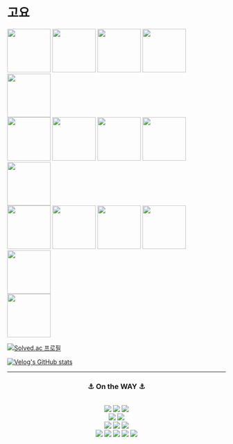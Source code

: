 # 고요
<div style="display:flex;">
</div>
<a href="https://www.credly.com/badges/3890c41c-325d-4867-b9e1-c40123e6877d/public_url"><img width="100" height="100" src="https://github.com/sawa1989/CodingTest/assets/97671354/c4f303bd-3251-48d1-a72d-c456b4d4a693"/></a>
 <a href="https://www.credly.com/badges/37a06e8d-c016-4f53-af9a-f2bb9ed3e154/public_url"><img width="100" height="100" src="https://user-images.githubusercontent.com/97671354/200174783-3a18c10b-34c0-4725-a196-16194063fcda.png"/></a>
<a href="https://www.credly.com/badges/85aa9b7b-f2ec-4129-8fcc-3859a79eaf20/public_url"><img width="100" height="100" src="https://user-images.githubusercontent.com/97671354/200175149-1429c126-4c46-440d-b1a8-ae9ef943c7b0.png"/></a>
<a href="https://www.credly.com/badges/384d497b-9b58-4892-9394-11ac8fac2c9b/public_url"><img width="100" height="100" src="https://user-images.githubusercontent.com/97671354/208661798-3b81b2c7-0053-4cc6-9d34-07d63cf0fad4.png"/></a>
<a href="https://www.credly.com/badges/867a0459-4531-4dce-b2d1-11fb02293c49/public_url"><img width="100" height="100" src="https://user-images.githubusercontent.com/97671354/243282964-fd270080-740f-408d-8064-e10e8fa46033.png"/></a>
<br>
<a href="https://www.credly.com/badges/6586cbb4-0fd6-4d06-a901-3c667bfadf7c/public_url"><img width="100" height="100" src="https://user-images.githubusercontent.com/97671354/200175239-518a7b45-28bd-49f5-baef-138709e0bcf9.png"/></a>
<a href="https://www.credly.com/badges/04e6673c-6660-4c5b-86b2-7955d40f06f3/public_url"><img width="100" height="100" src="https://user-images.githubusercontent.com/97671354/238102334-f24f3b85-d1fc-466f-8767-952be029bad2.png"/></a>
<a href="https://www.credly.com/badges/bae985f9-135a-4d3f-bfd3-e5f7f8835551/public_url"><img width="100" height="100" src="https://user-images.githubusercontent.com/97671354/259071297-c1749b2c-f79c-4761-b2b4-ccc9aebf19ad.png"/></a>
<a href="https://www.credly.com/badges/41ae77c0-8935-47f1-81db-0df49e0a2a36/public_url"><img width="100" height="100" src="https://user-images.githubusercontent.com/97671354/270610787-f28d7f13-0187-4899-8caf-7c6f932faead.png"/></a>
<a href="https://www.credly.com/badges/15346908-cbde-416c-9831-66c452d46818/public_url"><img width="100" height="100" src="https://user-images.githubusercontent.com/97671354/279666484-b26ae1b9-71bd-4d2e-902f-3d9777f83dc9.png"/></a>
<br>
<a href="https://www.credly.com/badges/5cf3eb87-d974-475e-859a-70ec3376320b/public_url"><img width="100" height="100" src="https://github.com/sawa1989/CodingTest/assets/97671354/4316c665-8a70-4d87-854d-f42361a96dad"/></a>
<a href="https://www.credly.com/badges/76d64ccd-088e-4c53-9ea6-2dd3543eede0/public_url"><img width="100" height="100" src="https://github.com/sawa1989/CodingTest/assets/97671354/499ce3a7-c75d-432b-b9e2-f58b290a90f7"/></a>
<a href="https://www.credly.com/badges/09dfd5a0-fb03-48bb-962b-80631182ebdb/public_url"><img width="100" height="100" src="https://github.com/sawa1989/CodingTest/assets/97671354/6ec4b197-e0ab-4a05-855f-a91745287f96"/></a>
<a href="https://www.credly.com/badges/53b73669-ffa0-45b9-9d0c-530769d21d18/public_url"><img width="100" height="100" src="https://github.com/sawa1989/CodingTest/assets/97671354/107c9417-daf2-4e9d-a641-7455c6682e60"/></a>
<a href="https://www.credly.com/badges/ebb73fc6-99e8-4026-b88b-66670a19dca4/public_url"><img width="100" height="100" src="https://github.com/sawa1989/CodingTest/assets/97671354/9ad9009c-e75e-4940-a46b-1b722ccc9d28"/></a>
<br>
<a href="https://www.credly.com/badges/710b63ad-8ad3-4092-a49c-eeabd64fca4e/public_url"><img width="100" height="100" src="https://github.com/sawa1989/languages/assets/97671354/d4d1210d-b3d3-4cd9-aff4-a1ee6c0213c0"/></a>
<br>

[![Solved.ac
프로필](http://mazassumnida.wtf/api/mini/generate_badge?boj=noryoah1975)](https://solved.ac/noryoah1975)

 [![Velog's GitHub stats](https://velog-readme-stats.vercel.app/api?name=sawa1989)](https://velog.io/@sawa1989)

<hr>
<h3 align="center"><b> ⚓ On the WAY ⚓ </b></h3>
<div align=center float="left"> 
  <br>
  <img src="https://img.shields.io/badge/java-007396?style=for-the-badge&logo=java&logoColor=white">
  <img src="https://img.shields.io/badge/python-3776AB?style=for-the-badge&logo=python&logoColor=white">
  <img src="https://img.shields.io/badge/Go-00ADD8?style=for-the-badge&logo=Go&logoColor=white">
      <br>
   <img src="https://img.shields.io/badge/linux-FCC624?style=for-the-badge&logo=linux&logoColor=black">
   <img src="https://img.shields.io/badge/amazonaws-232F3E?style=for-the-badge&logo=amazonaws&logoColor=white">
  <br>
  <img src="https://img.shields.io/badge/Amazon EKS-FF9900?style=for-the-badge&logo=Amazon EKS&logoColor=white">
  <img src="https://img.shields.io/badge/Kubernetes-326CE5?style=for-the-badge&logo=Kubernetes&logoColor=white">
<img src="https://img.shields.io/badge/Terraform-7B42BC?style=for-the-badge&logo=Terraform&logoColor=white">
  <br>
  <img src="https://img.shields.io/badge/jenkins-D24939?style=for-the-badge&logo=jenkins&logoColor=white">
  <img src="https://img.shields.io/badge/kaniko-FFA600?style=for-the-badge&logo=kaniko&logoColor=white">
    <img src="https://img.shields.io/badge/argo-EF7B4D?style=for-the-badge&logo=argo&logoColor=white">
  <img src="https://img.shields.io/badge/git-F05032?style=for-the-badge&logo=git&logoColor=white">
  <img src="https://img.shields.io/badge/istio-466BB0?style=for-the-badge&logo=istio&logoColor=white">
  <br>
</div>
